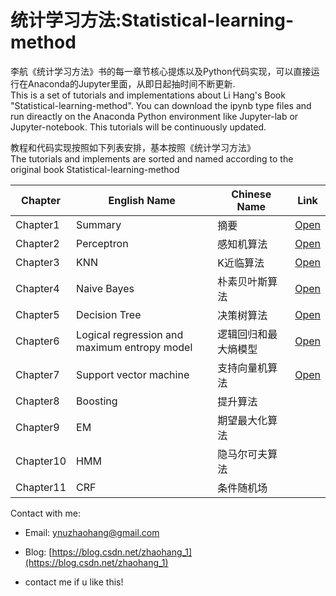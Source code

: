 # 统计学习方法:Statistical-learning-method
李航《统计学习方法》书的每一章节核心提炼以及Python代码实现，可以直接运行在Anaconda的Jupyter里面，从即日起抽时间不断更新.  
This is a set of tutorials and implementations about Li Hang's Book "Statistical-learning-method". You can download the ipynb type files and run direactly on the Anaconda Python environment like Jupyter-lab or Jupyter-notebook. This tutorials will be continuously updated.

教程和代码实现按照如下列表安排，基本按照《统计学习方法》  
The tutorials and implements are sorted and named according to the original book Statistical-learning-method

| **Chapter** | **English Name** | **Chinese Name** | **Link** |
| ------- | ------------ | ------------ | ---- |
| Chapter1 | Summary | 摘要 | [Open](https://nbviewer.jupyter.org/github/cleghom/Statistical-learning-method/blob/master/Chapter1-Summary.ipynb)  
| Chapter2 | Perceptron | 感知机算法 | [Open](https://nbviewer.jupyter.org/github/cleghom/Statistical-learning-method/blob/master/Chapter2-Perceptron.ipynb)  
| Chapter3 | KNN | K近临算法 | [Open](https://nbviewer.jupyter.org/github/cleghom/Statistical-learning-method/blob/master/Chapter3-KNN.ipynb)  
| Chapter4 | Naive Bayes | 朴素贝叶斯算法 | [Open](https://nbviewer.jupyter.org/github/cleghom/Statistical-learning-method/blob/master/Chapter4-Naive-Bayes.ipynb)  
| Chapter5 | Decision Tree | 决策树算法 | [Open](https://nbviewer.jupyter.org/github/cleghom/Statistical-learning-method/blob/master/Chapter5-DecisionTree.ipynb)  
| Chapter6 | Logical regression and maximum entropy model | 逻辑回归和最大熵模型 | [Open](https://nbviewer.jupyter.org/github/cleghom/Statistical-learning-method/blob/master/Chapter6-Logical-Regression-and-Maximum-Entropy-Model.ipynb)  
| Chapter7 | Support vector machine | 支持向量机算法 | [Open](https://nbviewer.jupyter.org/github/cleghom/Statistical-learning-method/blob/master/Chapter7-Support-Vector-Machines.ipynb)
| Chapter8 | Boosting | 提升算法 | []()
| Chapter9 | EM | 期望最大化算法 | []()
| Chapter10 | HMM | 隐马尔可夫算法 | []()
| Chapter11 | CRF | 条件随机场 | []()

Contact with me:  


* Email:    ynuzhaohang@gmail.com 
* Blog:     [https://blog.csdn.net/zhaohang_1](https://blog.csdn.net/zhaohang_1)

* contact me if u like this!
